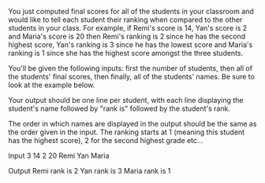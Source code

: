You just computed final scores for all of the students in your classroom and would like to tell each student their ranking when compared to the other students in your class. For example, if Remi's score is 14, Yan's score is 2 and Maria's score is 20 then Remi's ranking is 2 since he has the second highest score, Yan's ranking is 3 since he has the lowest score and Maria's ranking is 1 since she has the highest score amongst the three students.

You'll be given the following inputs: first the number of students, then all of the students' final scores, then finally, all of the students' names. Be sure to look at the example below.

Your output should be one line per student, with each line displaying the student's name followed by "rank is" followed by the student's rank.

The order in which names are displayed in the output should be the same as the order given in the input. The ranking starts at 1 (meaning this student has the highest score), 2 for the second highest grade etc...

Input
3
14
2
20
Remi
Yan
Maria

Output
Remi rank is 2
Yan rank is 3
Maria rank is 1